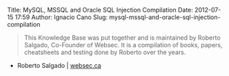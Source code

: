 Title: MySQL, MSSQL and Oracle SQL Injection Compilation
Date: 2012-07-15 17:59
Author: Ignacio Cano
Slug: mysql-mssql-and-oracle-sql-injection-compilation

> This Knowledge Base was put together and is maintained by Roberto
> Salgado, Co-Founder of Websec. It is a compilation of books, papers,
> cheatsheets and testing done by Roberto over the years.

- Roberto Salgado | [websec.ca][]

  [websec.ca]: http://websec.ca/kb/sql_injection
    "MySQL, MSSQL and Oracle SQL Injection Compilation"

